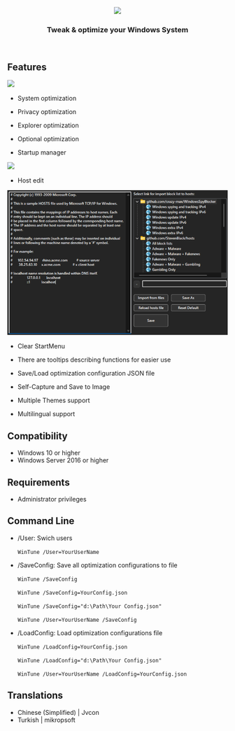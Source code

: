 <p align=center>
  <a href="https://github.com/tranht17/WinTune">
    <img src="Img/Logo.png" width=256/>
  </a>
</p>

<h3 align=center>Tweak & optimize your Windows System</h3>
<br>

## Features

![](Img/1.png)

- System optimization

- Privacy optimization

- Explorer optimization

- Optional optimization

- Startup manager

![](Img/StartupManager.png)

- Host edit

![](Img/HostEdit.png)

- Clear StartMenu

- There are tooltips describing functions for easier use

- Save/Load optimization configuration JSON file

- Self-Capture and Save to Image

- Multiple Themes support

- Multilingual support

## Compatibility

- Windows 10 or higher
- Windows Server 2016 or higher

## Requirements

- Administrator privileges

## Command Line

- /User: Swich users

	`WinTune /User=YourUserName`
	
- /SaveConfig: Save all optimization configurations to file

	`WinTune /SaveConfig`
	
	`WinTune /SaveConfig=YourConfig.json`
	
	`WinTune /SaveConfig="d:\Path\Your Config.json"`
	
	`WinTune /User=YourUserName /SaveConfig`
	
- /LoadConfig: Load optimization configurations file

	`WinTune /LoadConfig=YourConfig.json`
	
	`WinTune /LoadConfig="d:\Path\Your Config.json"`
	
	`WinTune /User=YourUserName /LoadConfig=YourConfig.json`

## Translations

- Chinese (Simplified) | Jvcon
- Turkish | mikropsoft
